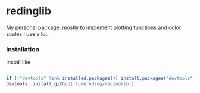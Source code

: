 # redinglib

My personal package, mostly to implement plotting functions and color scales I use a lot.

### installation

Install like 

```r

if (!"devtools" %in% installed.packages()) install.packages("devtools")
devtools::install_github('lukereding/redinglib')

```
